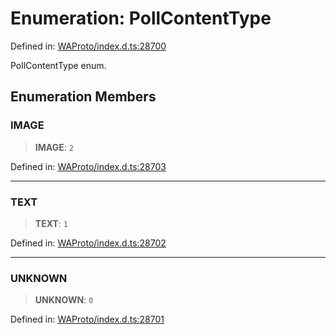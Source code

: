 # Enumeration: PollContentType

Defined in: [WAProto/index.d.ts:28700](https://github.com/Fokusdotid/Baileys/blob/4aa08196a497251af5be42856601e02d8a85cce8/WAProto/index.d.ts#L28700)

PollContentType enum.

## Enumeration Members

### IMAGE

> **IMAGE**: `2`

Defined in: [WAProto/index.d.ts:28703](https://github.com/Fokusdotid/Baileys/blob/4aa08196a497251af5be42856601e02d8a85cce8/WAProto/index.d.ts#L28703)

***

### TEXT

> **TEXT**: `1`

Defined in: [WAProto/index.d.ts:28702](https://github.com/Fokusdotid/Baileys/blob/4aa08196a497251af5be42856601e02d8a85cce8/WAProto/index.d.ts#L28702)

***

### UNKNOWN

> **UNKNOWN**: `0`

Defined in: [WAProto/index.d.ts:28701](https://github.com/Fokusdotid/Baileys/blob/4aa08196a497251af5be42856601e02d8a85cce8/WAProto/index.d.ts#L28701)

